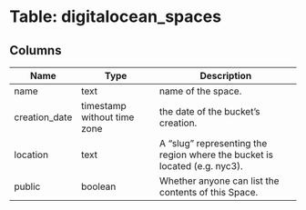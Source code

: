
# Table: digitalocean_spaces

## Columns
| Name        | Type           | Description  |
| ------------- | ------------- | -----  |
|name|text|name of the space.|
|creation_date|timestamp without time zone|the date of the bucket’s creation.|
|location|text|A “slug” representing the region where the bucket is located (e.g. nyc3).|
|public|boolean|Whether anyone can list the contents of this Space.|
